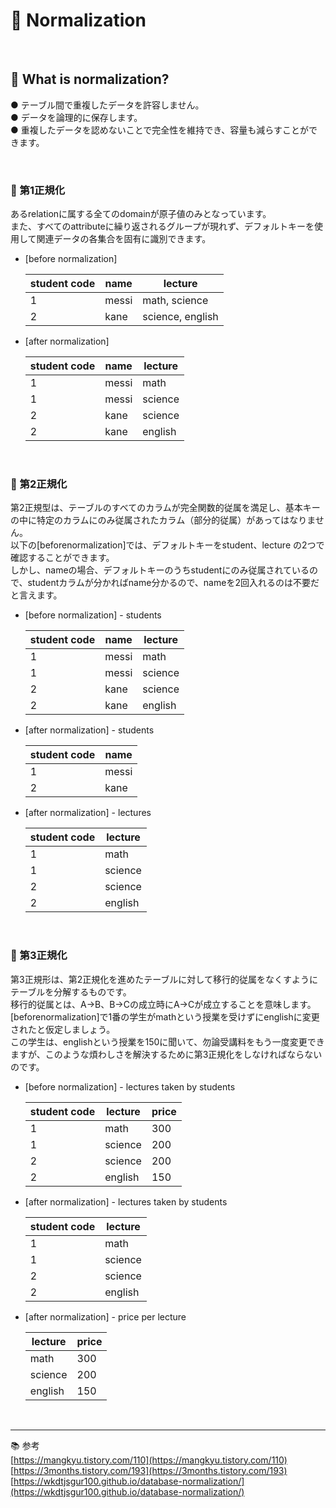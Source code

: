 # 🔑 Normalization

<br>

## 📌 What is normalization?

● テーブル間で重複したデータを許容しません。<br>
● データを論理的に保存します。<br>
● 重複したデータを認めないことで完全性を維持でき、容量も減らすことができます。<br>

<br>

### 📌 第1正規化

あるrelationに属する全てのdomainが原子値のみとなっています。<br>
また、すべてのattributeに繰り返されるグループが現れず、デフォルトキーを使用して関連データの各集合を固有に識別できます。
<br>

* [before normalization]

  |student code|name|lecture|
  |---|---|---|
  |1|messi|math, science|
  |2|kane|science, english|

* [after normalization]

  |student code|name|lecture|
  |---|---|---|
  |1|messi|math|
  |1|messi|science|
  |2|kane|science|
  |2|kane|english|

<br>

### 📌 第2正規化

第2正規型は、テーブルのすべてのカラムが完全関数的従属を満足し、基本キーの中に特定のカラムにのみ従属されたカラム（部分的従属）があってはなりません。<br>
以下の[beforenormalization]では、デフォルトキーをstudent、lecture の2つで確認することができます。<br>
しかし、nameの場合、デフォルトキーのうちstudentにのみ従属されているので、studentカラムが分かればname分かるので、nameを2回入れるのは不要だと言えます。
<br>

* [before normalization] - students

  |student code|name|lecture|
  |---|---|---|
  |1|messi|math|
  |1|messi|science|
  |2|kane|science|
  |2|kane|english|

* [after normalization] - students

  |student code|name|
  |---|---|
  |1|messi|
  |2|kane|

* [after normalization] - lectures

  |student code|lecture|
  |---|---|
  |1|math|
  |1|science|
  |2|science|
  |2|english|

<br>

### 📌 第3正規化

第3正規形は、第2正規化を進めたテーブルに対して移行的従属をなくすようにテーブルを分解するものです。<br>
移行的従属とは、A->B、B->Cの成立時にA→Cが成立することを意味します。<br>
[beforenormalization]で1番の学生がmathという授業を受けずにenglishに変更されたと仮定しましょう。<br>
この学生は、englishという授業を150に聞いて、勿論受講料をもう一度変更できますが、このような煩わしさを解決するために第3正規化をしなければならないのです。
<br>

* [before normalization] - lectures taken by students

  |student code|lecture|price|
  |---|---|---|
  |1|math|300|
  |1|science|200|
  |2|science|200|
  |2|english|150|

* [after normalization] - lectures taken by students

  |student code|lecture|
  |---|---|
  |1|math|
  |1|science|
  |2|science|
  |2|english|

* [after normalization] - price per lecture

  |lecture|price|
  |---|---|
  |math|300|
  |science|200|
  |english|150|


<br>

---

📚 参考
<br>
[https://mangkyu.tistory.com/110](https://mangkyu.tistory.com/110)
<br>
[https://3months.tistory.com/193](https://3months.tistory.com/193)
<br>
[https://wkdtjsgur100.github.io/database-normalization/](https://wkdtjsgur100.github.io/database-normalization/)
